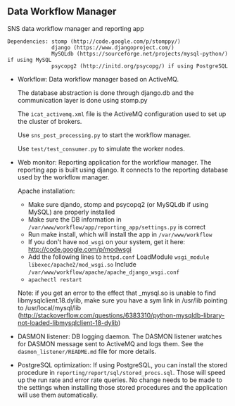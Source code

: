 Data Workflow Manager
---------------------

SNS data workflow manager and reporting app

	Dependencies: stomp (http://code.google.com/p/stomppy/)
	              django (https://www.djangoproject.com/)
	              MySQLdb (https://sourceforge.net/projects/mysql-python/) if using MySQL
	              psycopg2 (http://initd.org/psycopg/) if using PostgreSQL

- Workflow: Data workflow manager based on ActiveMQ.

	The database abstraction is done through django.db and the
	communication layer is done using stomp.py
	
	The `icat_activemq.xml` file is the ActiveMQ configuration used to set up the 
	cluster of brokers.
	
	Use `sns_post_processing.py` to start the workflow manager.
	
	Use `test/test_consumer.py` to simulate the worker nodes.

- Web monitor: Reporting application for the workflow manager.
	The reporting app is built using django. It connects to the reporting
	database used by the workflow manager.

	Apache installation:
	- Make sure djando, stomp and psycopq2 (or MySQLdb if using MySQL) are properly installed
	- Make sure the DB information in `/var/www/workflow/app/reporting_app/settings.py` is correct
	- Run make install, which will install the app in `/var/www/workflow`
	- If you don't have `mod_wsgi` on your system, get it here: http://code.google.com/p/modwsgi
	- Add the following lines to `httpd.conf`
		LoadModule `wsgi_module libexec/apache2/mod_wsgi.so`
		Include `/var/www/workflow/apache/apache_django_wsgi.conf`
	- `apachectl restart`	
	
	Note: if you get an error to the effect that _mysql.so is unable to find libmysqlclient.18.dylib,
	make sure you have a sym link in /usr/lib pointing to /usr/local/mysql/lib
	(http://stackoverflow.com/questions/6383310/python-mysqldb-library-not-loaded-libmysqlclient-18-dylib)
	
- DASMON listener: DB logging daemon.
    The DASMON listener watches for DASMON message sent to ActiveMQ and logs them.
	See the `dasmon_listener/README.md` file for more details.

- PostgreSQL optimization:
	If using PostgreSQL, you can install the stored procedure in `reporting/report/sql/stored_procs.sql`.
	Those will speed up the run rate and error rate queries. No change needs to be made
	to the settings when installing those stored procedures and the application will
	use them automatically.